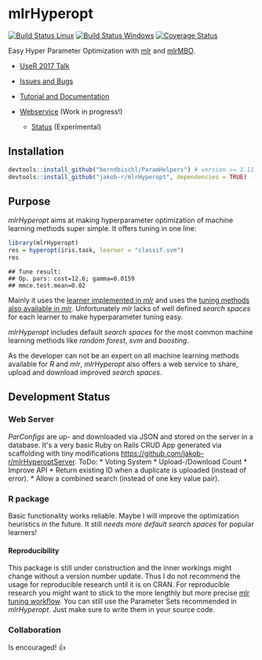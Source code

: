 
mlrHyperopt
===========

[![Build Status Linux](https://travis-ci.org/jakob-r/mlrHyperopt.svg?branch=master)](https://travis-ci.org/jakob-r/mlrHyperopt) [![Build Status Windows](https://ci.appveyor.com/api/projects/status/0nyd1gh5p19os07h?svg=true)](https://ci.appveyor.com/project/jakob-r/mlrhyperopt) [![Coverage Status](https://coveralls.io/repos/github/jakob-r/mlrHyperopt/badge.svg?branch=master)](https://coveralls.io/github/jakob-r/mlrHyperopt?branch=master)

Easy Hyper Parameter Optimization with [mlr](https://github.com/mlr-org/mlr/#-machine-learning-in-r) and [mlrMBO](http://mlr-org.github.io/mlrMBO/).

-   [UseR 2017 Talk](https://github.com/jakob-r/mlrHyperopt/raw/master/meta/useR2017/beamer/jakob_richter_mlrHyperopt.pdf)

-   [Issues and Bugs](https://github.com/jakob-r/mlrHyperopt/issues)
-   [Tutorial and Documentation](https://jakob-r.github.io/mlrHyperopt)
-   [Webservice](http://mlrhyperopt.jakob-r.de/parconfigs) (Work in progress!)
    -   [Status](http://mlrhyperopt.jakob-r.de/parconfigs) (Experimental)

Installation
------------

``` r
devtools::install_github("berndbischl/ParamHelpers") # version >= 1.11 needed.
devtools::install_github("jakob-r/mlrHyperopt", dependencies = TRUE)
```

Purpose
-------

*mlrHyperopt* aims at making hyperparameter optimization of machine learning methods super simple. It offers tuning in one line:

``` r
library(mlrHyperopt)
res = hyperopt(iris.task, learner = "classif.svm")
res
```

    ## Tune result:
    ## Op. pars: cost=12.6; gamma=0.0159
    ## mmce.test.mean=0.02

Mainly it uses the [learner implemented in *mlr*](http://mlr-org.github.io/mlr-tutorial/devel/html/integrated_learners/index.html) and uses the [tuning methods also available in *mlr*](http://mlr-org.github.io/mlr-tutorial/devel/html/tune/index.html). Unfortunately *mlr* lacks of well defined *search spaces* for each learner to make hyperparameter tuning easy.

*mlrHyperopt* includes default *search spaces* for the most common machine learning methods like *random forest*, *svm* and *boosting*.

As the developer can not be an expert on all machine learning methods available for *R* and *mlr*, *mlrHyperopt* also offers a web service to share, upload and download improved *search spaces*.

Development Status
------------------

### Web Server

*ParConfigs* are up- and downloaded via JSON and stored on the server in a database. It's a very basic Ruby on Rails CRUD App generated via scaffolding with tiny modifications <https://github.com/jakob-r/mlrHyperoptServer>. ToDo: \* Voting System \* Upload-/Download Count \* Improve API \* Return existing ID when a duplicate is uploaded (instead of error). \* Allow a combined search (instead of one key value pair).

### R package

Basic functionality works reliable. Maybe I will improve the optimization heuristics in the future. It still *needs more default search spaces* for popular learners!

#### Reproducibility

This package is still under construction and the inner workings might change without a version number update. Thus I do not recommend the usage for reproducible research until it is on CRAN. For reproducible research you might want to stick to the more lengthly but more precise [mlr tuning workflow](http://mlr-org.github.io/mlr-tutorial/devel/html/tune/index.html). You can still use the Parameter Sets recommended in *mlrHyperopt*. Just make sure to write them in your source code.

### Collaboration

Is encouraged! 👍
